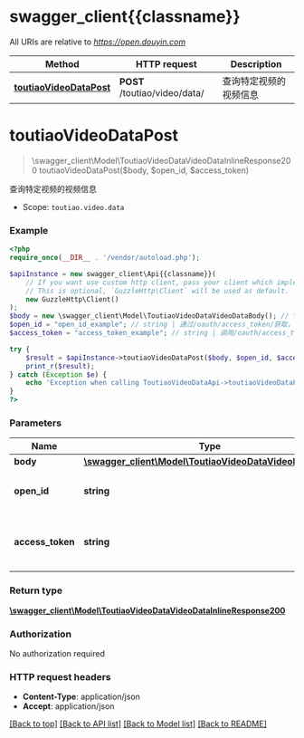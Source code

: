 # swagger_client{{classname}}

All URIs are relative to *https://open.douyin.com*

Method | HTTP request | Description
------------- | ------------- | -------------
[**toutiaoVideoDataPost**](ToutiaoVideoDataApi.md#toutiaoVideoDataPost) | **POST** /toutiao/video/data/ | 查询特定视频的视频信息

# **toutiaoVideoDataPost**
> \swagger_client\Model\ToutiaoVideoDataVideoDataInlineResponse200 toutiaoVideoDataPost($body, $open_id, $access_token)

查询特定视频的视频信息

* Scope: `toutiao.video.data`

### Example
```php
<?php
require_once(__DIR__ . '/vendor/autoload.php');

$apiInstance = new swagger_client\Api{{classname}}(
    // If you want use custom http client, pass your client which implements `GuzzleHttp\ClientInterface`.
    // This is optional, `GuzzleHttp\Client` will be used as default.
    new GuzzleHttp\Client()
);
$body = new \swagger_client\Model\ToutiaoVideoDataVideoDataBody(); // \swagger_client\Model\ToutiaoVideoDataVideoDataBody | 
$open_id = "open_id_example"; // string | 通过/oauth/access_token/获取，用户唯一标志
$access_token = "access_token_example"; // string | 调用/oauth/access_token/生成的token，此token需要用户授权。

try {
    $result = $apiInstance->toutiaoVideoDataPost($body, $open_id, $access_token);
    print_r($result);
} catch (Exception $e) {
    echo 'Exception when calling ToutiaoVideoDataApi->toutiaoVideoDataPost: ', $e->getMessage(), PHP_EOL;
}
?>
```

### Parameters

Name | Type | Description  | Notes
------------- | ------------- | ------------- | -------------
 **body** | [**\swagger_client\Model\ToutiaoVideoDataVideoDataBody**](../Model/ToutiaoVideoDataVideoDataBody.md)|  |
 **open_id** | **string**| 通过/oauth/access_token/获取，用户唯一标志 |
 **access_token** | **string**| 调用/oauth/access_token/生成的token，此token需要用户授权。 |

### Return type

[**\swagger_client\Model\ToutiaoVideoDataVideoDataInlineResponse200**](../Model/ToutiaoVideoDataVideoDataInlineResponse200.md)

### Authorization

No authorization required

### HTTP request headers

 - **Content-Type**: application/json
 - **Accept**: application/json

[[Back to top]](#) [[Back to API list]](../../README.md#documentation-for-api-endpoints) [[Back to Model list]](../../README.md#documentation-for-models) [[Back to README]](../../README.md)

